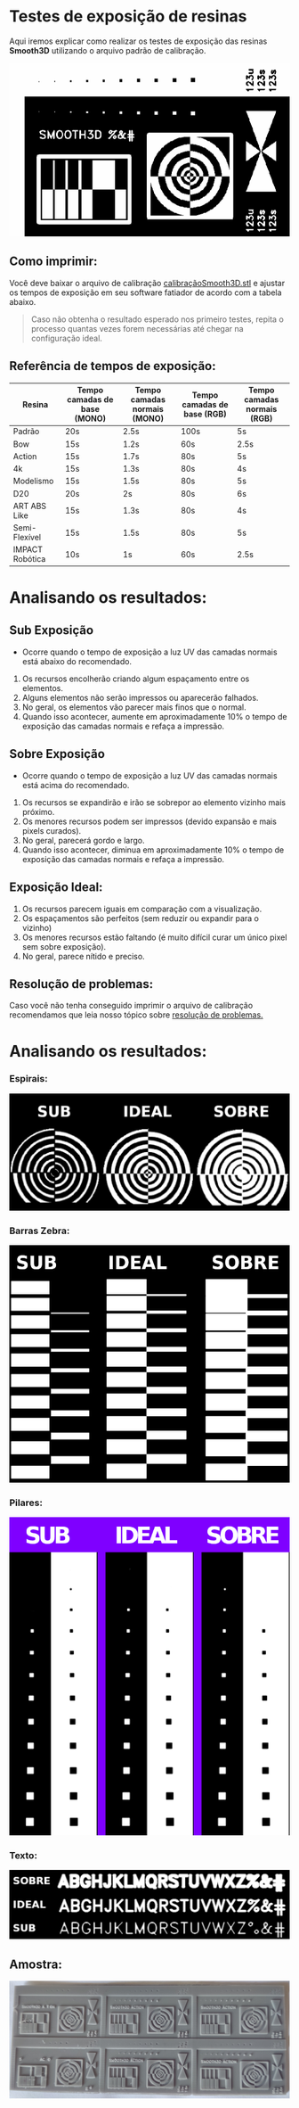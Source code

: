 # Testes de exposição de resinas

Aqui iremos explicar como realizar os testes de exposição das resinas **Smooth3D** utilizando o arquivo padrão de calibração.

<p align="center">
  <img src="https://github.com/Smooth3DResinas/testeExposicaoUnica/blob/main/readme/calibration.png" />
</p>

## Como imprimir:

Você deve baixar o arquivo de calibração [calibraçãoSmooth3D.stl](https://github.com/Smooth3DResinas/testeExposicaoUnica/raw/main/calibra%C3%A7%C3%A3oSmooth3D.stl) e ajustar os tempos de exposição em seu software fatiador de acordo com a tabela abaixo.

> Caso não obtenha o resultado esperado nos primeiro testes, repita o processo quantas vezes forem necessárias até chegar na configuração ideal.

## Referência de tempos de exposição:

| Resina          | Tempo camadas de base (MONO) | Tempo camadas normais (MONO) | Tempo camadas de base (RGB) | Tempo camadas normais (RGB) |
| --------------- | ---------------------------- | ---------------------------- | --------------------------- | --------------------------- |
| Padrão          | 20s                          | 2.5s                         | 100s                        | 5s                          |
| Bow             | 15s                          | 1.2s                         | 60s                         | 2.5s                        |
| Action          | 15s                          | 1.7s                         | 80s                         | 5s                          |
| 4k              | 15s                          | 1.3s                         | 80s                         | 4s                          |
| Modelismo       | 15s                          | 1.5s                         | 80s                         | 5s                          |
| D20             | 20s                          | 2s                           | 80s                         | 6s                          |
| ART ABS Like    | 15s                          | 1.3s                         | 80s                         | 4s                          |
| Semi-Flexível   | 15s                          | 1.5s                         | 80s                         | 5s                          |
| IMPACT Robótica | 10s                          | 1s                           | 60s                         | 2.5s                        |

# Analisando os resultados:


## Sub Exposição 
* Ocorre quando o tempo de exposição a luz UV das camadas normais está abaixo do recomendado.
1. Os recursos encolherão criando algum espaçamento entre os elementos.
2. Alguns elementos não serão impressos ou aparecerão falhados.
3. No geral, os elementos vão parecer mais finos que o normal.
4. Quando isso acontecer, aumente em aproximadamente 10% o tempo de exposição das camadas normais e refaça a impressão.  

## Sobre Exposição 
* Ocorre quando o tempo de exposição a luz UV das camadas normais está acima do recomendado.
1. Os recursos se expandirão e irão se sobrepor ao elemento vizinho mais próximo.
2. Os menores recursos podem ser impressos (devido expansão e mais pixels curados).
3. No geral, parecerá gordo e largo.
4. Quando isso acontecer, diminua em aproximadamente 10% o tempo de exposição das camadas normais e refaça a impressão.  

## Exposição Ideal:
1. Os recursos parecem iguais em comparação com a visualização.
2. Os espaçamentos são perfeitos (sem reduzir ou expandir para o vizinho)
3. Os menores recursos estão faltando (é muito difícil curar um único pixel sem sobre exposição).
4. No geral, parece nítido e preciso.

## Resolução de problemas:

Caso você não tenha conseguido imprimir o arquivo de calibração recomendamos que leia nosso tópico sobre [resolução de problemas.](https://github.com/Smooth3DResinas/Resolucoes)

# Analisando os resultados:

### Espirais:

![alt text](https://github.com/Smooth3DResinas/calibracao/blob/main/readme/calibration_resinfinder_spirals.png?raw=true)

### Barras Zebra:

![alt text](https://github.com/Smooth3DResinas/calibracao/blob/main/readme/calibration_resinfinder_bars.png?raw=true)

### Pilares:

![alt text](https://github.com/Smooth3DResinas/calibracao/blob/main/readme/calibration_resinfinder_pillars.png?raw=true)

### Texto:

![alt text](https://github.com/Smooth3DResinas/calibracao/blob/main/readme/calibration_resinfinder_text.png?raw=true)

## Amostra:

![alt text](https://github.com/Smooth3DResinas/calibracao/blob/main/readme/exemplo.jpg?raw=true)
